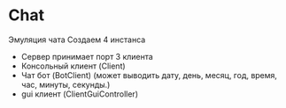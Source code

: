 # Chat
Эмуляция чата
Создаем 4 инстанса
- Сервер принимает порт
3 клиента
- Консольный клиент (Client)
- Чат бот (BotClient) (может выводить дату, день, месяц, год, время, час, минуты, секунды.)
- gui клиент (ClientGuiController)
